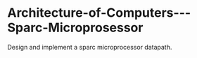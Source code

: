 # Architecture-of-Computers---Sparc-Microprosessor
Design and implement a sparc microprocessor datapath. 
